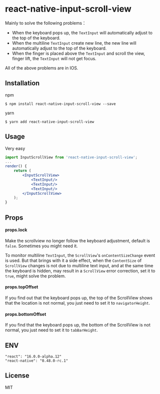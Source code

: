 # react-native-input-scroll-view
Mainly to solve the following problems：

- When the keyboard pops up, the `TextInput` will automatically adjust to the top of the keyboard.
- When the multiline `TextInput` create new line, the new line will automatically adjust to the top of the keyboard.
- When the finger is placed above the `TextInput` and scroll the view, finger lift, the `TextInput` will not get focus.

All of the above problems are in IOS.



## Installation

npm

```shell
$ npm install react-native-input-scroll-view --save
```

yarn

```shell
$ yarn add react-native-input-scroll-view
```



## Usage

Very easy

```jsx
import InputScrollView from 'react-native-input-scroll-view';
...
render() {
    return (
        <InputScrollView>
            <TextInput/>
            <TextInput/>
            <TextInput/>
      	</InputScrollView>
    );
}
```



## Props

#### props.lock

Make the scrollview no longer follow the keyboard adjustment, default is `false`. Sometimes you might need it.

To monitor multiline `TextInput`, the `ScrollView`'s `onContentSizeChange` event is used. But that brings with it a side effect, when the `ContentSize` of `ScrollView` changes is not due to multiline text input, and at the same time the keyboard is hidden, may result in a `ScrollView` error correction, set it to `true`, might solve the problem.

#### props.topOffset

If you find out that the keyboard pops up, the top of the ScrollView shows that the location is not normal, you just need to set it to `navigatorHeight`.

#### props.bottomOffset

If you find that the keyboard pops up, the bottom of the ScrollView is not normal, you just need to set it to `tabBarHeight`.



## ENV

```
"react": "16.0.0-alpha.12"
"react-native": "0.48.0-rc.1"
```



## License

MIT